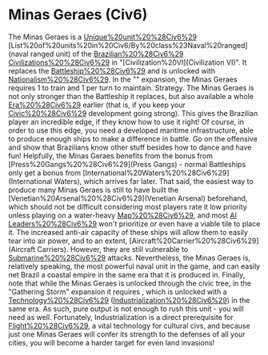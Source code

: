 # Minas Geraes (Civ6)

The Minas Geraes is a [Unique%20unit%20%28Civ6%29](unique) [List%20of%20units%20in%20Civ6/By%20class%23Naval%20ranged](naval ranged unit) of the [Brazilian%20%28Civ6%29](Brazilian) [Civilizations%20%28Civ6%29](civilization) in "[Civilization%20VI](Civilization VI)". It replaces the [Battleship%20%28Civ6%29](Battleship) and is unlocked with [Nationalism%20%28Civ6%29](Nationalism).
In the "" expansion, the Minas Geraes requires 1 to train and 1 per turn to maintain.
Strategy.
The Minas Geraes is not only stronger than the Battleship it replaces, but also available a whole [Era%20%28Civ6%29](era) earlier (that is, if you keep your [Civic%20%28Civ6%29](civic) development going strong). This gives the Brazilian player an incredible edge, if they know how to use it right!
Of course, in order to use this edge, you need a developed maritime infrastructure, able to produce enough ships to make a difference in battle. Go on the offensive and show that Brazilians know other stuff besides how to dance and have fun! Helpfully, the Minas Geraes benefits from the bonus from [Press%20Gangs%20%28Civ6%29](Press Gangs) - normal Battleships only get a bonus from [International%20Waters%20%28Civ6%29](International Waters), which arrives far later. That said, the easiest way to produce many Minas Geraes is still to have built the [Venetian%20Arsenal%20%28Civ6%29](Venetian Arsenal) beforehand, which should not be difficult considering most players rate it low priority unless playing on a water-heavy [Map%20%28Civ6%29](map), and most [AI](AI) [Leaders%20%28Civ6%29](leaders) won't prioritize or even have a viable tile to place it.
The increased anti-air capacity of these ships will allow them to easily tear into air power, and to an extent, [Aircraft%20Carrier%20%28Civ6%29](Aircraft Carriers). However, they are still vulnerable to [Submarine%20%28Civ6%29](Submarine) attacks. Nevertheless, the Minas Geraes is, relatively speaking, the most powerful naval unit in the game, and can easily net Brazil a coastal empire in the same era that it is produced in.
Finally, note that while the Minas Geraes is unlocked through the civic tree, in the "Gathering Storm" expansion it requires , which is unlocked with a [Technology%20%28Civ6%29](technology) ([Industrialization%20%28Civ6%29](Industrialization)) in the same era. As such, pure output is not enough to rush this unit - you will need as well. Fortunately, Industrialization is a direct prerequisite for [Flight%20%28Civ6%29](Flight), a vital technology for cultural civs, and because just one Minas Geraes will confer its strength to the defenses of all your cities, you will become a harder target for even land invasions!